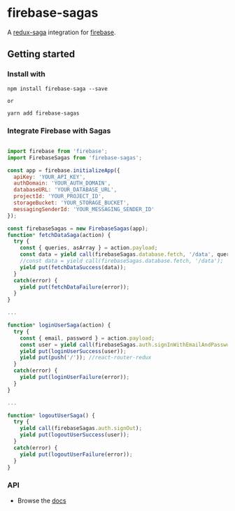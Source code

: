 # firebase-sagas
A [redux-saga](https://github.com/redux-saga/redux-saga/) integration for [firebase](https://firebase.google.com/).

## Getting started

### Install with

```
npm install firebase-saga --save

or

yarn add firebase-sagas
```

### Integrate Firebase with Sagas

```js

import firebase from 'firebase';
import FirebaseSagas from 'firebase-sagas';

const app = firebase.initializeApp({
  apiKey: 'YOUR_API_KEY',
  authDomain: 'YOUR_AUTH_DOMAIN',
  databaseURL: 'YOUR_DATABASE_URL',
  projectId: 'YOUR_PROJECT_ID',
  storageBucket: 'YOUR_STORAGE_BUCKET',
  messagingSenderId: 'YOUR_MESSAGING_SENDER_ID'
});

const firebaseSagas = new FirebaseSagas(app);
function* fetchDataSaga(action) {
  try {
    const { queries, asArray } = action.payload;
    const data = yield call(firebaseSagas.database.fetch, '/data', queries, asArray);
    //const data = yield call(firebaseSagas.database.fetch, '/data');
    yield put(fetchDataSuccess(data));
  }
  catch(error) {
    yield put(fetchDataFailure(error));
  }
}

...

function* loginUserSaga(action) {  
  try {
    const { email, password } = action.payload;
    const user = yield call(firebaseSagas.auth.signInWithEmailAndPassword, email, password);
    yield put(loginUserSuccess(user));
    yield put(push('/')); //react-router-redux
  }
  catch(error) {
    yield put(loginUserFailure(error));
  }
}

...

function* logoutUserSaga() {
  try {
    yield call(firebaseSagas.auth.signOut);
    yield put(logoutUserSuccess(user));
  }
  catch(error) {
    yield put(logoutUserFailure(error));
  }
}

```

### API
- Browse the [docs](https://github.com/hupe1980/firebase-sagas/blob/master/docs.md)

